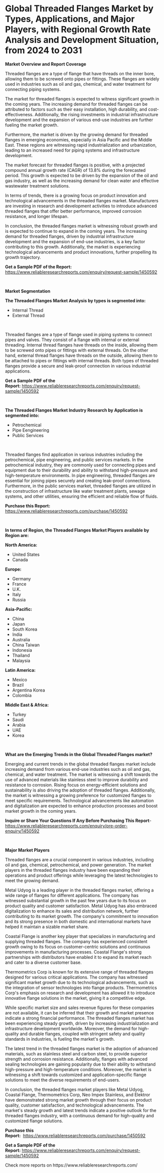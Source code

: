 <p><h1>Global Threaded Flanges Market by Types, Applications, and Major Players, with Regional Growth Rate Analysis and Development Situation, from 2024 to 2031</h1></p><p><strong>Market Overview and Report Coverage</strong></p>
<p><p>Threaded flanges are a type of flange that have threads on the inner bore, allowing them to be screwed onto pipes or fittings. These flanges are widely used in industries such as oil and gas, chemical, and water treatment for connecting piping systems.</p><p>The market for threaded flanges is expected to witness significant growth in the coming years. The increasing demand for threaded flanges can be attributed to factors such as their easy installation, high durability, and cost-effectiveness. Additionally, the rising investments in industrial infrastructure development and the expansion of various end-use industries are further fueling the market growth.</p><p>Furthermore, the market is driven by the growing demand for threaded flanges in emerging economies, especially in Asia Pacific and the Middle East. These regions are witnessing rapid industrialization and urbanization, leading to an increased need for piping systems and infrastructure development.</p><p>The market forecast for threaded flanges is positive, with a projected compound annual growth rate (CAGR) of 13.8% during the forecasted period. This growth is expected to be driven by the expansion of the oil and gas industry, as well as the increasing demand for clean water and effective wastewater treatment solutions.</p><p>In terms of trends, there is a growing focus on product innovation and technological advancements in the threaded flanges market. Manufacturers are investing in research and development activities to introduce advanced threaded flanges that offer better performance, improved corrosion resistance, and longer lifespan.</p><p>In conclusion, the threaded flanges market is witnessing robust growth and is expected to continue to expand in the coming years. The increasing demand for threaded flanges, driven by industrial infrastructure development and the expansion of end-use industries, is a key factor contributing to this growth. Additionally, the market is experiencing technological advancements and product innovations, further propelling its growth trajectory.</p></p>
<p><strong>Get a Sample PDF of the Report:</strong> <a href="https://www.reliableresearchreports.com/enquiry/request-sample/1450592">https://www.reliableresearchreports.com/enquiry/request-sample/1450592</a></p>
<p>&nbsp;</p>
<p><strong>Market Segmentation</strong></p>
<p><strong>The Threaded Flanges Market Analysis by types is segmented into:</strong></p>
<p><ul><li>Internal Thread</li><li>External Thread</li></ul></p>
<p>&nbsp;</p>
<p><p>Threaded flanges are a type of flange used in piping systems to connect pipes and valves. They consist of a flange with internal or external threading. Internal thread flanges have threads on the inside, allowing them to be screwed onto pipes or fittings with external threads. On the other hand, external thread flanges have threads on the outside, allowing them to be attached to pipes or fittings with internal threads. Both types of threaded flanges provide a secure and leak-proof connection in various industrial applications.</p></p>
<p><strong>Get a Sample PDF of the Report:</strong>&nbsp;<a href="https://www.reliableresearchreports.com/enquiry/request-sample/1450592">https://www.reliableresearchreports.com/enquiry/request-sample/1450592</a></p>
<p>&nbsp;</p>
<p><strong>The Threaded Flanges Market Industry Research by Application is segmented into:</strong></p>
<p><ul><li>Petrochemical</li><li>Pipe Eengineering</li><li>Public Services</li></ul></p>
<p>&nbsp;</p>
<p><p>Threaded flanges find application in various industries including the petrochemical, pipe engineering, and public services markets. In the petrochemical industry, they are commonly used for connecting pipes and equipment due to their durability and ability to withstand high-pressure and high-temperature environments. In pipe engineering, threaded flanges are essential for joining pipes securely and creating leak-proof connections. Furthermore, in the public services market, threaded flanges are utilized in the construction of infrastructure like water treatment plants, sewage systems, and other utilities, ensuring the efficient and reliable flow of fluids.</p></p>
<p><strong>Purchase this Report:</strong>&nbsp; <a href="https://www.reliableresearchreports.com/purchase/1450592">https://www.reliableresearchreports.com/purchase/1450592</a></p>
<p>&nbsp;</p>
<p><strong>In terms of Region, the Threaded Flanges Market Players available by Region are:</strong></p>
<p>
    <p> <strong> North America: </strong>
        <ul>
            <li>United States</li>
            <li>Canada</li>
        </ul>
        </p> 
    <p> <strong> Europe: </strong>
        <ul>
            <li>Germany</li>
            <li>France</li>
            <li>U.K.</li>
            <li>Italy</li>
            <li>Russia</li>
        </ul>
        </p> 
    <p> <strong> Asia-Pacific: </strong>
        <ul>
            <li>China</li>
            <li>Japan</li>
            <li>South Korea</li>
            <li>India</li>
            <li>Australia</li>
            <li>China Taiwan</li>
            <li>Indonesia</li>
            <li>Thailand</li>
            <li>Malaysia</li>
        </ul>
        </p> 
    <p> <strong> Latin America: </strong>
        <ul>
            <li>Mexico</li>
            <li>Brazil</li>
            <li>Argentina Korea</li>
            <li>Colombia</li>
        </ul>
        </p> 
    <p> <strong> Middle East & Africa: </strong>
        <ul>
            <li>Turkey</li>
            <li>Saudi</li>
            <li>Arabia</li>
            <li>UAE</li>
            <li>Korea</li>
        </ul>
    </p>
    </p>
<p>&nbsp;</p>
<p><strong>What are the Emerging Trends in the Global Threaded Flanges market?</strong></p>
<p><p>Emerging and current trends in the global threaded flanges market include increasing demand from various end-use industries such as oil and gas, chemical, and water treatment. The market is witnessing a shift towards the use of advanced materials like stainless steel to improve durability and resistance to corrosion. Rising focus on energy-efficient solutions and sustainability is also driving the adoption of threaded flanges. Additionally, the market is witnessing a growing preference for customized flanges to meet specific requirements. Technological advancements like automation and digitalization are expected to enhance production processes and boost market growth in the coming years.</p></p>
<p><strong>Inquire or Share Your Questions If Any Before Purchasing This Report</strong>- <a href="https://www.reliableresearchreports.com/enquiry/pre-order-enquiry/1450592">https://www.reliableresearchreports.com/enquiry/pre-order-enquiry/1450592</a></p>
<p>&nbsp;</p>
<p><strong>Major Market Players</strong></p>
<p><p>Threaded flanges are a crucial component in various industries, including oil and gas, chemical, petrochemical, and power generation. The market players in the threaded flanges industry have been expanding their operations and product offerings while leveraging the latest technologies to meet the growing demand.</p><p>Metal Udyog is a leading player in the threaded flanges market, offering a wide range of flanges for different applications. The company has witnessed substantial growth in the past few years due to its focus on product quality and customer satisfaction. Metal Udyog has also embraced digitalization to enhance its sales and distribution network, further contributing to its market growth. The company's commitment to innovation and its strong presence in both domestic and international markets have helped it maintain a sizable market share.</p><p>Coastal Flange is another key player that specializes in manufacturing and supplying threaded flanges. The company has experienced consistent growth owing to its focus on customer-centric solutions and continuous improvements in manufacturing processes. Coastal Flange's strong partnerships with distributors have enabled it to expand its market reach and cater to a diverse customer base.</p><p>Thermometrics Corp is known for its extensive range of threaded flanges designed for various critical applications. The company has witnessed significant market growth due to its technological advancements, such as the integration of sensor technologies into flange products. Thermometrics Corp's emphasis on research and development has allowed it to introduce innovative flange solutions in the market, giving it a competitive edge.</p><p>While specific market size and sales revenue figures for these companies are not available, it can be inferred that their growth and market presence indicate a strong financial performance. The threaded flanges market has been experiencing steady growth, driven by increasing industrialization and infrastructure development worldwide. Moreover, the demand for high-quality and durable flanges, coupled with stringent safety and quality standards in industries, is fueling the market's growth.</p><p>The latest trend in the threaded flanges market is the adoption of advanced materials, such as stainless steel and carbon steel, to provide superior strength and corrosion resistance. Additionally, flanges with advanced sealing technologies are gaining popularity due to their ability to withstand high-pressure and high-temperature conditions. Moreover, the market is witnessing a shift towards customized and application-specific flange solutions to meet the diverse requirements of end-users.</p><p>In conclusion, the threaded flanges market players like Metal Udyog, Coastal Flange, Thermometrics Corp, Neo Impex Stainless, and Elektror have demonstrated strong market growth through their focus on product quality, customer satisfaction, and technological advancements. The market's steady growth and latest trends indicate a positive outlook for the threaded flanges industry, with a continuous demand for high-quality and customized flange solutions.</p></p>
<p><strong>Purchase this Report:</strong>&nbsp;&nbsp;<a href="https://www.reliableresearchreports.com/purchase/1450592">https://www.reliableresearchreports.com/purchase/1450592</a></p>
<p></p>
<p><strong>Get a Sample PDF of the Report:</strong>&nbsp;<a href="https://www.reliableresearchreports.com/enquiry/request-sample/1450592">https://www.reliableresearchreports.com/enquiry/request-sample/1450592</a></p>
<p>Check more reports on https://www.reliableresearchreports.com/</p>